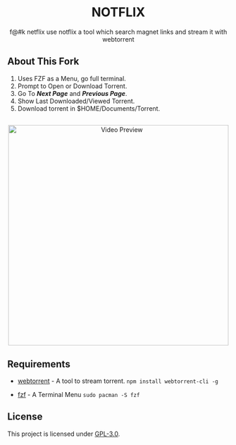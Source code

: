 <h1 align="center">NOTFLIX</h1>
<p align="center">f@#k netflix use notflix a tool which search magnet links and stream it with webtorrent</p>

## About This Fork

1. Uses FZF as a Menu, go full terminal.
2. Prompt to Open or Download Torrent.
3. Go To <i><b>Next Page</b></i> and <i><b>Previous Page</b></i>.
4. Show Last Downloaded/Viewed Torrent.
5. Download torrent in $HOME/Documents/Torrent.

## 

<p align="center">
<img src="./preview.gif" alt="Video Preview" width="500px">
</p>

## Requirements

* [webtorrent](https://webtorrent.io/) - A tool to stream torrent. `npm install webtorrent-cli -g`

* [fzf](https://github.com/junegunn/fzf) - A Terminal Menu `sudo pacman -S fzf`


## License
This project is licensed under [GPL-3.0](https://raw.githubusercontent.com/Illumina/licenses/master/gpl-3.0.txt).


